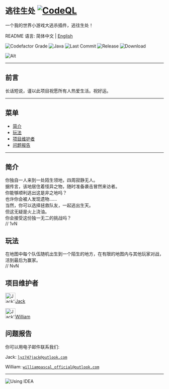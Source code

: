 # `逃往生处` [![CodeQL](https://github.com/imJack6/RunForYourLife/actions/workflows/codeql.yml/badge.svg)](https://github.com/imJack6/RunForYourLife/actions/workflows/codeql.yml)
一个我的世界小游戏大逃杀插件，逃往生处！

README 语言: 简体中文 | [English](README.md)

![Codefactor Grade](https://img.shields.io/codefactor/grade/github/imjack6/runforyourlife?logo=codefactor&style=for-the-badge)
![Java](https://img.shields.io/badge/Java-ED8B00?style=for-the-badge&logo=openjdk&logoColor=white)
![Last Commit](https://img.shields.io/github/last-commit/imJack6/RunForYourLife.svg)
![Release](https://img.shields.io/github/v/release/imJack6/RunForYourLife.svg)
![Download](https://img.shields.io/github/downloads/imJack6/RunForYourLife/total.svg)

![Alt](https://repobeats.axiom.co/api/embed/af6bc5ba5f4964d8aa38e7aa07994c8c0c25c8b7.svg)

--------------------------
## 前言
长话短说，谨以此项目祝愿所有人热爱生活。祝好运。  

--------------------------
## 菜单
- [简介](#简介)
- [玩法](#玩法)
- [项目维护者](#项目维护者)
- [问题报告](#问题报告)

--------------------------
## 简介
你独自一人来到一处陌生领地，四周寂静无人。  
据传言，该地居住着怪异之物，随时准备袭击冒然来访者。  
你能够顺利逃出这是非之地吗？  
也许你会被人发现遗物……  
当然，你可以选择拯救队友，一起逃出生天。  
但这无疑是火上浇油。  
你会接受这份独一无二的挑战吗？  
// 1vN

## 玩法
在地图中每个队伍随机出生到一个陌生的地方，在有限的地图内与其他玩家对战，活到最后为赢家。  
// NvN

## 项目维护者
<img src="https://avatars.githubusercontent.com/u/58357771?v=4" alt="Jack's Avatar" width="32" height="32" />[Jack](https://github.com/imJack6)

<img src="https://avatars.githubusercontent.com/u/100808920?v=4" alt="Jack's Avatar" width="32" height="32" />[William](https://github.com/WilliamPascal)

## 问题报告
你可以用电子邮件联系我们:  

Jack: [`lyz747jack@outlook.com`](mailto:lyz747jack@outlook.com)

William: [`williampascal_official@outlook.com`](mailto:williampascal_official@outlook.com)

--------------------------
![Using IDEA](https://img.shields.io/badge/%E4%BD%BF%E7%94%A8_IntelliJ_IDEA-000000.svg?style=for-the-badge&logo=intellij-idea&logoColor=white)
